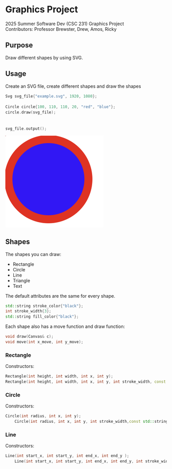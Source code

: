 # Graphics Project
2025 Summer Software Dev (CSC 231) Graphics Project\
Contributors: Professor Brewster, Drew, Amos, Ricky

## Purpose
Draw different shapes by using SVG.

## Usage
Create an SVG file, create different shapes and draw the shapes
```c++
Svg svg_file{"example.svg", 1920, 1080};

Circle circle{100, 110, 110, 20, "red", "blue"};
circle.draw(svg_file);


svg_file.output();
```
![example.png](example.png)

## Shapes
The shapes you can draw:
- Rectangle
- Circle
- Line
- Triangle
- Text

The default attributes are the same for every shape.

```c++
std::string stroke_color{"black"};
int stroke_width{3};
std::string fill_color{"black"};
```
Each shape also has a move function and draw function:
```c++
void draw(Canvas& c);
void move(int x_move, int y_move);
```

### Rectangle
Constructors:
```c++
Rectangle(int height, int width, int x, int y);
Rectangle(int height, int width, int x, int y, int stroke_width, const std::string& stroke_color, const std::string& fill_color);
```
### Circle
Constructors:
```c++
Circle(int radius, int x, int y);
    Circle(int radius, int x, int y, int stroke_width,const std::string& stroke_color, const std::string& fill_color);
```

### Line
Constructors:
```c++
Line(int start_x, int start_y, int end_x, int end_y );
    Line(int start_x, int start_y, int end_x, int end_y, int stroke_width, const std::string& stroke_color);
```